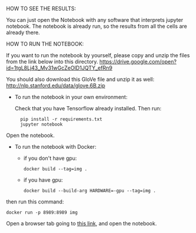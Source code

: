 HOW TO SEE THE RESULTS:

You can just open the Notebook with any software that interprets jupyter notebook. The notebook is already run, so the results from all the cells are already there.

HOW TO RUN THE NOTEBOOK:

If you want to run the notebook by yourself, please copy and unzip the files from the link below into this directory.
https://drive.google.com/open?id=1tgL8Lj43_Mv31wGcZeOID1JQTY_efRn9

You should also download this GloVe file and unzip it as well:
http://nlp.stanford.edu/data/glove.6B.zip


- To run the notebook in your own environment:

    Check that you have Tensorflow already installed. Then run:

        pip install -r requirements.txt
        jupyter notebook

Open the notebook.


- To run the notebook with Docker:

  - if you don't have gpu:

        docker build --tag=img .

  - if you have gpu:

        docker build --build-arg HARDWARE=-gpu --tag=img .

then run this command:

    docker run -p 8989:8989 img

Open a browser tab going to [this link](0.0.0.0:8989), and open the notebook.

